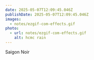 ```yaml
---
date: 2025-05-07T12:09:45.046Z
publishDate: 2025-05-07T12:09:45.046Z
images:
  - notes/ezgif-com-effects.gif
photo:
  - url: notes/ezgif-com-effects.gif
    alt: hcmc rain
---
```


Saigon Noir 
